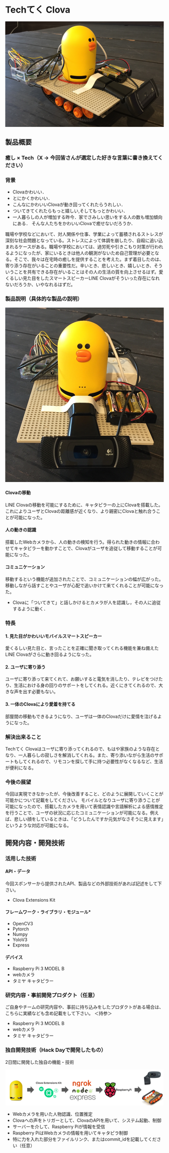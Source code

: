 # Techてく Clova

[![Techてく Clova](https://github.com/jphacks/KB_1804/blob/master/clova_side.JPG?raw=true)](https://drive.google.com/open?id=1jRFcN5NUs_d0dKms6DadkSnS6t0W8Vrw)

## 製品概要

### 癒し × Tech（X → 今回皆さんが選定した好きな言葉に書き換えてください）

### 背景
- Clovaかわいい．
- とにかくかわいい．
- こんなにかわいいClovaが動き回ってくれたらうれしい．
- ついてきてくれたらもっと嬉しい,そしてもっとかわいい．
- 一人暮らしの人が増加する昨今．家でさみしい思いをする人の数も増加傾向にある．
そんな人たちをかわいいClovaで癒せないだろうか．

職場や学校などにおいて、対人関係や仕事、学業によって蓄積されるストレスが深刻な社会問題となっている。ストレスによって体調を崩したり、自殺に追い込まれるケースがある。職場や学校においては、過労死や引きこもり対策が行われるようになったが、家にいるときは他人の観測がないため自己管理が必要となる。そこで、我々は在宅時の癒しを提供することを考えた。まず着目したのは、寄り添う存在がいることの重要性だ。辛いとき、悲しいとき、嬉しいとき、そういうことを共有できる存在がいることはその人の生活の質を向上させるはず。愛くるしい見た目をしたスマートスピーカーLINE Clovaがそういった存在になれないだろうか、いやなれるはずだ。



### 製品説明（具体的な製品の説明）

![Techてく Clova](https://github.com/jphacks/KB_1804/blob/master/clova_front.JPG?raw=true)

#### Clovaの移動
LINE Clovaの移動を可能にするために、キャタピラーの上にClovaを搭載した。これによりユーザとClovaの距離感が近くなり、より親密にClovaと触れ合うことが可能になった。
#### 人の動きの認識
搭載したWebカメラから、人の動きの検知を行う。得られた動きの情報に合わせてキャタピラーを動かすことで、Clovaがユーザを追従して移動することが可能になった。
#### コミュニケーション
移動するという機能が追加されたことで、コミュニケーションの幅が広がった。移動しながら話すことやユーザが心配で追いかけて来てくれることが可能になった。


- Clovaに「ついてきて」と話しかけるとカメラが人を認識し，その人に追従するように動く．

### 特長
#### 1. 見た目がかわいいモバイルスマートスピーカー
愛くるしい見た目と、言ったことを正確に聞き取ってくれる機能を兼ね備えたLINE Clovaがさらに動き回るようになった。

#### 2. ユーザに寄り添う
ユーザに寄り添って来てくれて、お願いすると電気を消したり、テレビをつけたり、生活における身の回りのサポートをしてくれる。近くにきてくれるので、大きな声を出す必要もない。

#### 3. 一体のClovaにより愛着を持てる
部屋間の移動もできるようになり、ユーザは一体のClovaだけに愛情を注げるようになった。

### 解決出来ること
Techてく Clovaはユーザに寄り添ってくれるので、もはや家族のような存在となり、一人暮らしの寂しさを解消してくれる。また、寄り添いながら生活のサポートもしてくれるので、リモコンを探して手に持つ必要性がなくなるなど、生活が便利になる。


### 今後の展望
今回は実現できなかったが、今後改善すること、どのように展開していくことが可能かについて記載をしてください。
モバイルとなりユーザに寄り添うことが可能になったので、搭載したカメラを用いて表情認識や言語解析による感情推定を行うことで、ユーザの状況に応じたコミュニケーションが可能になる。例えば、悲しい顔をしているときは、「どうしたんですか元気がなさそうに見えます」というような対応が可能になる。


## 開発内容・開発技術
### 活用した技術
#### API・データ
今回スポンサーから提供されたAPI、製品などの外部技術があれば記述をして下さい。
* Clova Extensions Kit

#### フレームワーク・ライブラリ・モジュール*
* OpenCV3
* Pytorch
* Numpy
* YoloV3
* Express

#### デバイス
* Raspberry Pi 3 MODEL B
* webカメラ
* タミヤ キャタピラー

### 研究内容・事前開発プロダクト（任意）
ご自身やチームの研究内容や、事前に持ち込みをしたプロダクトがある場合は、こちらに実績なども含め記載をして下さい。
＜持参＞
* Raspberry Pi 3 MODEL B
* webカメラ
* タミヤ キャタピラー


### 独自開発技術（Hack Dayで開発したもの）
2日間に開発した独自の機能・技術

![システム図](https://github.com/jphacks/KB_1804/blob/master/tech_clova_system.png?raw=true)

* Webカメラを用いた人物認識、位置推定
* Clovaへの声をトリガーとして、ClovaのAPIを用いて、システム起動、制御
* サーバーを介して、Raspberry Piが情報を受信
* Raspberry PiはWebカメラの情報を用いてキャタピラ制御
* 特に力を入れた部分をファイルリンク、またはcommit_idを記載してください（任意）
